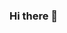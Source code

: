 ### Hi there 👋

<!--
**jediofgever/jediofgever** is a ✨ _special_ ✨ repository because its `README.md` (this file) appears on your GitHub profile.

Here are some ideas to get you started:

 🔭 I’m currently working on robotics 
 🌱 I’m currently learning advance my software developmental skills
 👯 I’m looking to collaborate on ROS based projects, hit me up if you find my profile interesting
 💬 Ask me about robots
 📫 How to reach me: fetullahatas1@gmail.com
 -->
